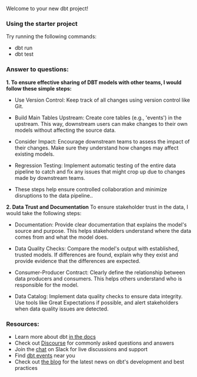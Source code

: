 Welcome to your new dbt project!

### Using the starter project

Try running the following commands:
- dbt run
- dbt test

### Answer to questions:

**1. To ensure effective sharing of DBT models with other teams, I would follow these simple steps:**

- Use Version Control: Keep track of all changes using version control like Git.

- Build Main Tables Upstream: Create core tables (e.g., 'events') in the upstream. This way, downstream users can make changes to their own models without affecting the source data.

- Consider Impact: Encourage downstream teams to assess the impact of their changes. Make sure they understand how changes may affect existing models.

- Regression Testing: Implement automatic testing of the entire data pipeline to catch and fix any issues that might crop up due to changes made by downstream teams.

- These steps help ensure controlled collaboration and minimize disruptions to the data pipeline..

**2. Data Trust and Documentation**
To ensure stakeholder trust in the data, I would take the following steps:

- Documentation: Provide clear documentation that explains the model's source and purpose. This helps stakeholders understand where the data comes from and what the model does.

- Data Quality Checks: Compare the model's output with established, trusted models. If differences are found, explain why they exist and provide evidence that the differences are expected.

- Consumer-Producer Contract: Clearly define the relationship between data producers and consumers. This helps others understand who is responsible for the model.

- Data Catalog: Implement data quality checks to ensure data integrity. Use tools like Great Expectations if possible, and alert stakeholders when data quality issues are detected.

### Resources:
- Learn more about dbt [in the docs](https://docs.getdbt.com/docs/introduction)
- Check out [Discourse](https://discourse.getdbt.com/) for commonly asked questions and answers
- Join the [chat](https://community.getdbt.com/) on Slack for live discussions and support
- Find [dbt events](https://events.getdbt.com) near you
- Check out [the blog](https://blog.getdbt.com/) for the latest news on dbt's development and best practices

